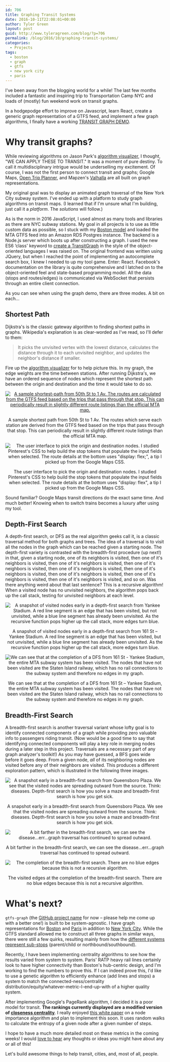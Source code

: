 ```yaml
---
id: 706
title: Graphing Transit Systems
date: 2016-10-11T22:08:01+00:00
author: Tyler Green
layout: post
guid: http://www.tyleragreen.com/blog/?p=706
permalink: /blog/2016/10/graphing-transit-systems/
categories:
  - Projects
tags:
  - boston
  - graph
  - gtfs
  - new york city
  - paris
---
```

I've been away from the blogging world for a while! The last few months included a fantastic and inspiring trip to Transportation Camp NYC and loads of (mostly) fun weekend work on transit graphs.

In a hodgepodge effort to improve on Javascript, learn React, create a generic graph representation of a GTFS feed, and implement a few graph algorithms, I finally have a working <a href="https://gtfs-graph.herokuapp.com/demo/" target="_blank">TRANSIT GRAPH DEMO</a>.

# Why transit graphs?

While reviewing algorithms on Jason Park's <a href="http://algo-visualizer.jasonpark.me/" target="_blank">algorithm visualizer</a>, I thought, "WE CAN APPLY THESE TO TRANSIT." It was a moment of pure destiny. To call it multidisciplinary intrigue would be underselling my excitement. Of course, I was not the first person to connect transit and graphs; Google Maps, <a href="https://github.com/opentripplanner/OpenTripPlanner" target="_blank">Open Trip Planner</a>, and Mapzen's <a href="https://mapzen.com/blog/valhalla-intro/" target="_blank">Valhalla</a> are all built on graph representations.

My original goal was to display an animated graph traversal of the New York City subway system. I've ended up with a platform to study graph algorithms on transit maps. (I learned that if I'm unsure what I'm building, just call it a _platform_. The _solutions_ will follow.)

As is the norm in 2016 JavaScript, I used almost as many tools and libraries as there are NYC subway stations. My goal in all projects is to use as little custom data as possible, so I stuck with my <a href="/blog/2016/07/live-the-boston-t-party/" target="_blank">Boston model</a> and loaded the MTA GTFS feed into an Amazon RDS Postgres instance. The backend is a Node.js server which boots up after constructing a graph. I used the new ES6 &#8216;class' keyword to <a href="https://github.com/tyleragreen/gtfs-graph/blob/master/lib/graph/graph.js" target="_blank">create a TransitGraph</a> in the style of the object-oriented languages I was raised on. The original frontend was written using JQuery, but when I reached the point of implementing an autocomplete search box, I knew I needed to up my tool game. Enter: React. Facebook's documentation on the library is quite comprehensive and I latched on to the object-oriented feel and state-based programming model. All the data (stops and routes/edges) is communicated via WebSocket that persists through an entire client connection.

As you can see when using the graph demo, there are three modes. A bit on each&#8230;

## Shortest Path

Dijkstra's is the classic gateway algorithm to finding shortest paths in graphs. Wikipedia's explanation is as clear-worded as I've read, so I'll defer to them:

> It picks the unvisited vertex with the lowest distance, calculates the distance through it to each unvisited neighbor, and updates the neighbor's distance if smaller.

Fire up the <a href="http://algo-visualizer.jasonpark.me/" target="_blank">algorithm visualizer</a> for to help picture this. In my graph, the edge weights are the time between stations. After running Dijkstra's, we have an ordered sequence of nodes which represent the shortest path between the origin and destination and the time it would take to do so.

<div style="text-align:center">
  <a href="https://gtfs-graph.herokuapp.com"><img src="/assets/img/2016-10-11/routing1.png" alt="A sample shortest-path from 50th St to 1 Av. The routes are calculated from the GTFS feed based on the trips that pass through that stop. This can periodically result in slightly different route listings than the official MTA map." /></a>
  
  <p class="wp-caption-text">
    A sample shortest path from 50th St to 1 Av. The routes which serve each station are derived from the GTFS feed based on the trips that pass through that stop. This can periodically result in slightly different route listings than the official MTA map.
  </p>
</div>

<div style="text-align:center">
  <img src="/assets/img/2016-10-11/routing2.png" alt="The user interface to pick the origin and destination nodes. I studied Pinterest's CSS to help build the stop tokens that populate the input fields when selected. The route details at the bottom uses &quot;display: flex;&quot;, a tip I picked up from the Google Maps CSS." />
  
  <p class="wp-caption-text">
    The user interface to pick the origin and destination nodes. I studied Pinterest's CSS to help build the stop tokens that populate the input fields when selected. The route details at the bottom uses "display: flex", a tip I picked up from the Google Maps CSS.
  </p>
</div>

Sound familiar? Google Maps transit directions do the exact same time. And much better! Knowing when to switch trains becomes a luxury after using my tool.

## Depth-First Search

A depth-first search, or DFS as the real algorithm geeks call it, is a classic traversal method for both graphs and trees. The idea of a traversal is to visit all the nodes in the graph which can be reached given a starting node. The depth-first variety is contrasted with the breadth-first procedure (up next!) in that, given a starting node, one of its neighbors is visited, then one of it's neighbors is visited, then one of it's neighbors is visited, then one of it's neighbors is visited, then one of it's neighbors is visited, then one of it's neighbors is visited, then one of it's neighbors is visited, then one of it's neighbors is visited, then one of it's neighbors is visited, and so on. Was there anything weird about that last sentence? This is a recursive algorithm! When a visited node has no unvisited neighbors, the algorithm pops back up the call stack, testing for unvisited neighbors at each level.

<div style="text-align:center">
  <img src="/assets/img/2016-10-11/dfs1.png" alt="A snapshot of visited nodes early in a depth-first search from Yankee Stadium. A red line segment is an edge that has been visited, but not unvisited, while a blue line segment has already been unvisited. As the recursive function pops higher up the call stack, more edges turn blue." />
  
  <p class="wp-caption-text">
    A snapshot of visited nodes early in a depth-first search from 161 St &#8211; Yankee Stadium. A red line segment is an edge that has been visited, but not unvisited, while a blue line segment has already been unvisited. As the recursive function pops higher up the call stack, more edges turn blue.
  </p>
</div>

<div style="text-align:center">
  <img src="/assets/img/2016-10-11/dfs2.png" alt="We can see that at the completion of a DFS from 161 St - Yankee Stadium, the entire MTA subway system has been visited. The nodes that have not been visited are the Staten Island railway, which has no rail connections to the subway system and therefore no edges in my graph." />
  
  <p class="wp-caption-text">
    We can see that at the completion of a DFS from 161 St &#8211; Yankee Stadium, the entire MTA subway system has been visited. The nodes that have not been visited are the Staten Island railway, which has no rail connections to the subway system and therefore no edges in my graph.
  </p>
</div>

## Breadth-First Search

A breadth-first search is another traversal variant whose lofty goal is to identify connected components of a graph while providing zero valuable info to passengers riding transit. (Now would be a good time to say that identifying connected components will play a key role in merging nodes during a later step in this project. Traversals are a necessary part of any graph analyzer's toolkit!) As you may have guessed, a BFS goes wide before it goes deep. From a given node, _all_ of its neighboring nodes are visited before any of their neighbors are visited. This produces a different exploration pattern, which is illustrated in the following three images.

<div style="text-align:center">
  <img src="/assets/img/2016-10-11/bfs1.png" alt="A snapshot early in a breadth-first search from Queensboro Plaza. We see that the visited nodes are spreading outward from the source. Think: diseases. Depth-first search is how you solve a maze and breadth-first search is how you get sick." />
  
  <p class="wp-caption-text">
    A snapshot early in a breadth-first search from Queensboro Plaza. We see that the visited nodes are spreading outward from the source. Think: diseases. Depth-first search is how you solve a maze and breadth-first search is how you get sick.
  </p>
</div>

<div style="text-align:center">
  <img src="/assets/img/2016-10-11/bfs2.png" alt="A bit farther in the breadth-first search, we can see the disease...err...graph traversal has continued to spread outward." />
  
  <p class="wp-caption-text">
    A bit farther in the breadth-first search, we can see the disease&#8230;err&#8230;graph traversal has continued to spread outward.
  </p>
</div>

<div style="text-align:center">
  <img src="/assets/img/2016-10-11/bfs3.png" alt="The completion of the breadth-first search. There are no blue edges because this is not a recursive algorithm." />
  
  <p class="wp-caption-text">
    The visited edges at the completion of the breadth-first search. There are no blue edges because this is not a recursive algorithm.
  </p>
</div>

# What's next?

`gtfs-graph` (the [GitHub project name](https://github.com/tyleragreen/gtfs-graph) for now &#8211; please help me come up with a better one!) is built to be system-agnostic. I have graph representations for <a href="https://gtfs-graph.herokuapp.com/rank/boston/" target="_blank">Boston</a> and <a href="https://gtfs-graph.herokuapp.com/rank/paris/" target="_blank">Paris</a> in addition to <a href="https://gtfs-graph.herokuapp.com/rank/nyc/" target="_blank">New York City</a>. While the GTFS standard allowed me to construct all three graphs in similar ways, there were still a few quirks, resulting mainly from how the <a href="https://twitter.com/greent_tyler/status/782766567155130368" target="_blank">different systems represent sub-stops</a> (parent/child or northbound/southbound).

Recently, I have been implementing centrality algorithms to see how the results varied from system to system. Paris' RATP heavy rail lines certainly look to have higher connectivity than Boston's hub-centric design, and I'm working to find the numbers to prove this. If I can indeed prove this, I'd like to use a genetic algorithm to efficiently enhance (add lines and stops) a system to match the connected-ness/centrality distribution/equity/whatever-metric-I-end-up-with of a higher quality system.

After implementing Google's PageRank algorithm, I decided it is a poor model for transit. **The rankings currently displayed are a modified version of <a href="https://en.wikipedia.org/wiki/Closeness_centrality" target="_blank">closeness centrality</a>**. I really enjoyed <a href="http://www.sciencedirect.com/science/article/pii/S0375960108015867" target="_blank">this white paper</a> on a node importance algorithm and plan to implement this soon. It uses random walks to calculate the entropy of a given node after a given number of steps.

I hope to have a much more detailed most on these metrics in the coming weeks! I would <a href="/#connect" target="_blank">love to hear</a> any thoughts or ideas you might have about any or all of this!

Let's build awesome things to help transit, cities, and, most of all, people.
